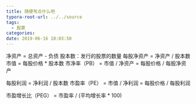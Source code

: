 ```yaml
---
title: 随便写点什么吧
typora-root-url: ../../source
tags:
  - 股票
categories: 
date: 2019-06-16 18:03:50
---
```


净资产 = 总资产 - 负债
股本数：发行的股票的数量
每股净资产 = 净资产 / 股本数
市值 = 每股价格 * 股本数
市净率（PB） = 市值 / 净资产 = 每股价格 / 每股净资产

每股利润 = 净利润 / 股本数
市盈率（PE） = 市值 / 净利润 = 每股价格 / 每股利润

市盈增长比（PEG） = 市盈率 / (平均增长率 * 100)
